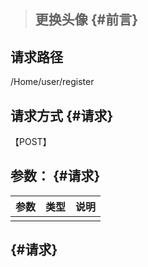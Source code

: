 > ## 更换头像 {#前言}

## **请求路径**

/Home/user/register

## 请求方式 {#请求}

【POST】

## 参数： {#请求}

| 参数 | 类型 | 说明 |
| :---: | :---: | :---: |
|  |  |  |

##  {#请求}



